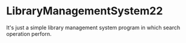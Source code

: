 # LibraryManagementSystem22
It's just a simple library management system program in which search operation perforn.
